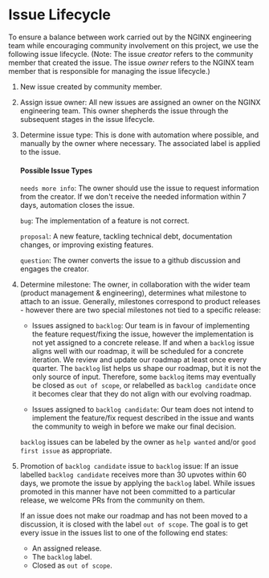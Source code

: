 # Issue Lifecycle

To ensure a balance between work carried out by the NGINX engineering team while encouraging community involvement on this project, we use the following issue lifecycle. (Note: The issue *creator* refers to the community member that created the issue. The issue *owner* refers to the NGINX team member that is responsible for managing the issue lifecycle.)

1. New issue created by community member.


2. Assign issue owner: All new issues are assigned an owner on the NGINX engineering team. This owner shepherds the issue through the subsequent stages in the issue lifecycle.


3. Determine issue type: This is done with automation where possible, and manually by the owner where necessary. The associated label is applied to the issue.
   #### Possible Issue Types
   `needs more info`: The owner should use the issue to request information from the creator. If we don't receive the needed information within 7 days, automation closes the issue.

   `bug`: The implementation of a feature is not correct.

   `proposal`:  A new feature, tackling technical debt, documentation changes, or improving existing features.

   `question`: The owner converts the issue to a github discussion and engages the creator.


4. Determine milestone: The owner, in collaboration with the wider team (product management & engineering), determines what milestone to attach to an issue. Generally, milestones correspond to product releases - however there are two special milestones not tied to a specific release:

   - Issues assigned to `backlog`: Our team is in favour of implementing the feature request/fixing the issue, however the implementation is not yet assigned to a concrete release. If and when a `backlog` issue aligns well with our roadmap, it will be scheduled for a concrete iteration. We review and update our roadmap at least once every quarter. The `backlog` list helps us shape our roadmap, but it is not the only source of input. Therefore, some `backlog` items may eventually be closed as `out of scope`, or relabelled as `backlog candidate` once it becomes clear that they do not align with our evolving roadmap.

   - Issues assigned to `backlog candidate`: Our team does not intend to implement the feature/fix request described in the issue and wants the community to weigh in before we make our final decision.

    `backlog` issues can be labeled by the owner as `help wanted` and/or `good first issue` as appropriate.


5. Promotion of `backlog candidate` issue to `backlog` issue: If an issue labelled `backlog candidate` receives more than 30 upvotes within 60 days, we promote the issue by applying the `backlog` label. While issues promoted in this manner have not been committed to a particular release, we welcome PRs from the community on them.

   If an issue does not make our roadmap and has not been moved to a discussion, it is closed with the label `out of scope`. The goal is to get every issue in the issues list to one of the following end states:

   - An assigned release.
   - The `backlog` label.
   - Closed as `out of scope`.
